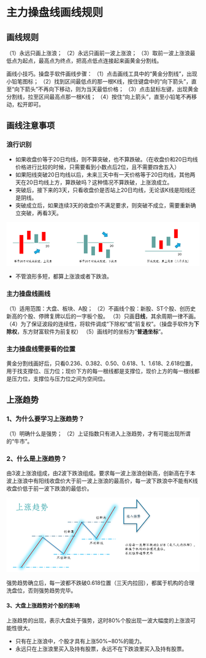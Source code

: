 # 主力操盘线画线规则

## 画线规则

（1）永远只画上涨浪；
（2）永远只画前一波上涨浪；
（3）取前一波上涨浪最低点为起点，最高点为终点，把高点低点连接起来画黄金分割线。

画线小技巧。操盘手软件画线步骤：
（1）点击画线工具中的“黄金分割线”，出现小铅笔图标；
（2）找到区间最低点的那一根K线，按住键盘中的“向下箭头”，直至“向下箭头”不再向下移动，则为当天最低价格；
（3）点击鼠标左键，出现黄金分割线，拉至区间最高点那一根K线；
（4）按住“向上箭头”，直至小铅笔不再移动，松开即可。

## 画线注意事项

### 浪行识别

- 如果收盘价等于20日均线，则不算突破，也不算跌破。（在收盘价和20日均线价格进行比较的时候，只需要看到小数点后2位，且不需要四舍五入）
- 如果阳线突破20日均线以后，未来三天中有一天价格等于20日均线，其他两天在20日均线上方，算跌破吗？这种情况不算跌破，上涨浪成立。
- 突破后，接下来的3天，只看收盘价是否站上20日均线，无论该K线是阳线还是阴线。
- 突破成立后，如果连续3天的收盘价不满足要求，则突破不成立，需要重新确立突破，再看3天。

![画线规则](../img/ch1_rule.png)

- 不管浪形多短，都算上涨浪或者下跌浪。

### 主力操盘线画线

（1）适用范围：大盘、板块、A股；
（2）不画线个股：新股、ST个股、创历史新高的个股、停牌复牌以后的一字板个股。
（3）只画**日线**，其余周期一律不画。
（4）为了保证波段的连续性，将软件调成“下除权”或“前复权”。（操盘手软件为**下除权**，东方财富软件为前复权）
（5）画线时的坐标为“**普通坐标**”。

### 主力操盘线需要看的位置

黄金分割线画好后，只看0.236、0.382、0.50、0.618、1、1.618、2.618位置，用于找支撑位、压力位；现价下方的每一根线都是支撑位，现价上方的每一根线都是压力位，支撑位与压力位之间为空间位。

## 上涨趋势

### 1、为什么要学习上涨趋势？

（1）明确什么是强势；
（2）上证指数只有进入上涨趋势，才有可能出现所谓的“牛市”。

### 2、什么是上涨趋势？

由3波上涨浪组成，由2波下跌浪组成。要求每一波上涨浪创新高，创新高在于本波上涨浪中有阳线收盘价大于前一波上涨浪的最高价，每一波下跌浪中不能有K线收盘价低于前一波下跌浪的最低价。

![上涨趋势](../img/ch1_uptrend.png)

强势趋势确立后，每一波都不跌破0.618位置（三天内拉回），都属于机构的合理洗盘位，否则强势趋势完毕。

#### 3、大盘上涨趋势对个股的影响

上涨趋势的出现，表示大盘处于强势，这时80%个股出现一波大幅度的上涨浪可能性很大。

- 只有在上涨浪中，个股才具有上涨50%~80%的能力。
- 永远只在上涨浪里买入及持有股票，永远不在下跌浪里买入及持有股票。
